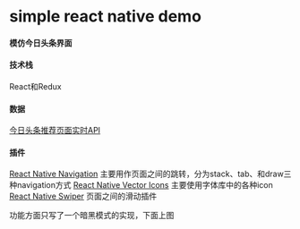 # simple react native demo 
#### 模仿今日头条界面 

#### 技术栈 
React和Redux

#### 数据 
[今日头条推荐页面实时API](http://ic.snssdk.com/2/article/v25/stream/?count=20&min_behot_time=1504621638&bd_latitude=4.9E-324&bd_longitude=4.9E-324&bd_loc_time=1504622133&loc_mode=5&loc_time=1504564532&latitude=35.00125&longitude=113.56358166666665&city=%E7%84%A6%E4%BD%9C&lac=34197&cid=23201&iid=14534335953&device_id=38818211465&ac=wifi&channel=baidu&aid=13&app_name=news_article&version_code=460&device_platform=android&device_type=SM-E7000&os_api=19&os_version=4.4.2&uuid=357698010742401&openudid=74f06d2f9d8c9664) 

#### 插件 
[React Native Navigation](https://reactnavigation.org/docs/getting-started/) 主要用作页面之间的跳转，分为stack、tab、和draw三种navigation方式 
[React Native Vector Icons](https://www.npmjs.com/package/react-native-vector-icons) 主要使用字体库中的各种icon 
[React Native Swiper](https://www.npmjs.com/package/react-native-swiper) 页面之间的滑动插件 

功能方面只写了一个暗黑模式的实现，下面上图








